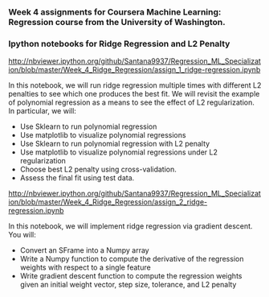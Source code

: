 ### Week 4 assignments for Coursera Machine Learning: Regression course from the University of Washington.

### Ipython notebooks for Ridge Regression and L2 Penalty

http://nbviewer.ipython.org/github/Santana9937/Regression_ML_Specialization/blob/master/Week_4_Ridge_Regression/assign_1_ridge-regression.ipynb

In this notebook, we will run ridge regression multiple times with different L2 penalties to see which one produces the best fit. We will revisit the example of polynomial regression as a means to see the effect of L2 regularization. In particular, we will:
* Use Sklearn to run polynomial regression
* Use matplotlib to visualize polynomial regressions
* Use Sklearn to run polynomial regression with L2 penalty
* Use matplotlib to visualize polynomial regressions under L2 regularization
* Choose best L2 penalty using cross-validation.
* Assess the final fit using test data.

http://nbviewer.ipython.org/github/Santana9937/Regression_ML_Specialization/blob/master/Week_4_Ridge_Regression/assign_2_ridge-regression.ipynb

In this notebook, we will implement ridge regression via gradient descent. You will:
* Convert an SFrame into a Numpy array
* Write a Numpy function to compute the derivative of the regression weights with respect to a single feature
* Write gradient descent function to compute the regression weights given an initial weight vector, step size, tolerance, and L2 penalty



